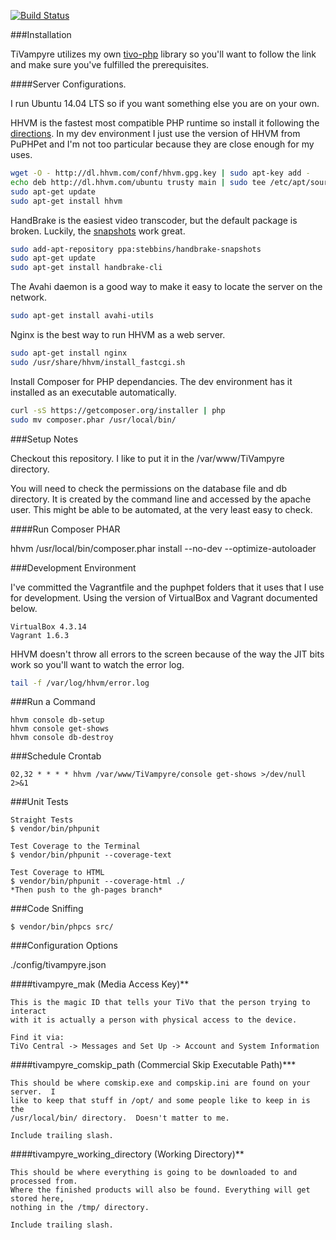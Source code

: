 [![Build Status](https://travis-ci.org/jimlind/TiVampyre.png?branch=master)](https://travis-ci.org/jimlind/TiVampyre)

###Installation

TiVampyre utilizes my own [tivo-php](https://github.com/jimlind/tivo-php) library so you'll
want to follow the link and make sure you've fulfilled the prerequisites.

####Server Configurations.

I run Ubuntu 14.04 LTS so if you want something else you are on your own.

HHVM is the fastest most compatible PHP runtime so install it following the
[directions](https://github.com/facebook/hhvm/wiki/Prebuilt-Packages-on-Ubuntu-14.04).
In my dev environment I just use the version of HHVM from PuPHPet and I'm not too
particular because they are close enough for my uses.

```sh
wget -O - http://dl.hhvm.com/conf/hhvm.gpg.key | sudo apt-key add -
echo deb http://dl.hhvm.com/ubuntu trusty main | sudo tee /etc/apt/sources.list.d/hhvm.list
sudo apt-get update
sudo apt-get install hhvm
```

HandBrake is the easiest video transcoder, but the default package is broken. Luckily,
the [snapshots](https://launchpad.net/~stebbins/+archive/ubuntu/handbrake-snapshots) work great.

```sh
sudo add-apt-repository ppa:stebbins/handbrake-snapshots
sudo apt-get update
sudo apt-get install handbrake-cli
```

The Avahi daemon is a good way to make it easy to locate the server on the network.

```sh
sudo apt-get install avahi-utils
```

Nginx is the best way to run HHVM as a web server.
```sh
sudo apt-get install nginx
sudo /usr/share/hhvm/install_fastcgi.sh

```

Install Composer for PHP dependancies. The dev environment has it installed as an executable
automatically.

```sh
curl -sS https://getcomposer.org/installer | php
sudo mv composer.phar /usr/local/bin/
```

###Setup Notes

Checkout this repository. I like to put it in the /var/www/TiVampyre directory.

You will need to check the permissions on the database file and db directory.
It is created by the command line and accessed by the apache user.
This might be able to be automated, at the very least easy to check.

####Run Composer PHAR

hhvm /usr/local/bin/composer.phar install --no-dev --optimize-autoloader

###Development Environment

I've committed the Vagrantfile and the puphpet folders that it uses that I use for
development. Using the version of VirtualBox and Vagrant documented below.

```
VirtualBox 4.3.14
Vagrant 1.6.3
```

HHVM doesn't throw all errors to the screen because of the way the JIT bits work so
you'll want to watch the error log.

```sh
tail -f /var/log/hhvm/error.log
```

###Run a Command

    hhvm console db-setup
    hhvm console get-shows
    hhvm console db-destroy

###Schedule Crontab
```
02,32 * * * * hhvm /var/www/TiVampyre/console get-shows >/dev/null 2>&1
```

###Unit Tests

    Straight Tests
    $ vendor/bin/phpunit

    Test Coverage to the Terminal
    $ vendor/bin/phpunit --coverage-text

    Test Coverage to HTML
    $ vendor/bin/phpunit --coverage-html ./
    *Then push to the gh-pages branch*

###Code Sniffing

    $ vendor/bin/phpcs src/

###Configuration Options

./config/tivampyre.json

####tivampyre_mak (Media Access Key)**

    This is the magic ID that tells your TiVo that the person trying to interact
    with it is actually a person with physical access to the device.

    Find it via:
    TiVo Central -> Messages and Set Up -> Account and System Information

####tivampyre_comskip_path (Commercial Skip Executable Path)***

    This should be where comskip.exe and compskip.ini are found on your server.  I
    like to keep that stuff in /opt/ and some people like to keep in is the
    /usr/local/bin/ directory.  Doesn't matter to me.

    Include trailing slash.

####tivampyre_working_directory (Working Directory)**

    This should be where everything is going to be downloaded to and processed from.
    Where the finished products will also be found. Everything will get stored here,
    nothing in the /tmp/ directory.

    Include trailing slash.